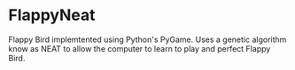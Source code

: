 # FlappyNeat
Flappy Bird implemtented using Python's PyGame. Uses a genetic algorithm know as NEAT to allow the computer to learn to play and perfect Flappy Bird.
